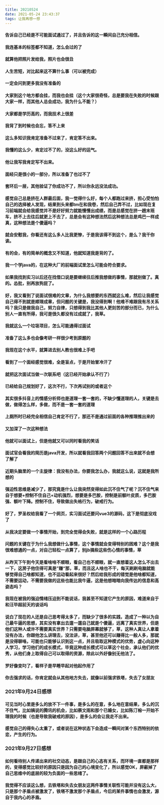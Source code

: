 ```yaml
---
title: 20210524
date: 2021-05-24 23:43:37
tags: 让我再想一想
---
```

#### 告诉自己已经是不可能面试通过了，并且告诉的这一瞬间自己充分相信。
#### 我连基本的标签都不知道，怎么会过的了
#### 就算他把照片发给我，照片也会很丑
#### 人生苦短，对比起来这不算什么事（可以被完成）
#### 一定会问到更多我没有准备的
#### 大家到这个地方都会挂，而我也会挂（这个大家很奇怪，总是要我在失败的时候跟大家一样，而其他人总会成功，我为什么不能？）
#### 大家都是学历高的，而我技术上很差
#### 我背了到时候也会忘，答不上来
#### 这么多知识我肯定准备不过来了，肯定答不出来。
#### 我懂的这么少，肯定过不了的，没这么好的运气。
#### 他让我写我肯定写不出来。
#### 面经只是很小的一部分，所以准备了也过不了
#### 套环后一层，其他验证了你成功不了，所以你永远没法成功。
#### 感觉自己总是挤在人群最后面，我一觉得什么好，每个人都跑过来挤，担心受怕怕自己的选择被人发现，结果到头来都tm在和我卷，然后自己弄不过，比如现在复习前端就会给我感觉并不是好好努力就能慢慢出成绩，而是总感觉在挤一趟末班车，挤不上去往后就更上不去了，总是会有这种想法然后这种想法总是鸡巴一样成真，这种想法是个傻逼吗？
#### 就会安慰我，你看还有这么多人比我更惨，于是我该得不到这个，是么？我干你诶。
#### 有的会，有的简单的概念又不知道，他就知道我是背的了。
#### 我一个学java的，在这种大厂的前端面试里怎么可能会符合要求。
#### 如果我找到实习以后还在找借口说是要继续往后推我想做的事情，那就别做了。真的。怂批，别再放狗屁了。
#### 好，我又看到了说面试很难的文章，为什么我想要的东西就这么难，然后让我感觉自己得不到就是顺理成章，但问题的关键是，我没得到啊！他难不难跟我有吊关系吗？我只是做我自己，努力自律，只想得到我比其他人更刻苦的部分而已，为什么别人一直有所得，我可是很久都没有过成就了，我草。
#### 我就这么一个垃圾项目，怎么可能通得过面试
#### 准备了这么多也会像考研一样很少考到原题的
#### 我现在这个水平，就算进去别人教也很难上手吧
#### 看到了一个面经感觉很难，全是盲点，于是开始冒冷汗了
#### 就把这次面试当做一次联系吧（这已经开始承认不行了）
#### 已经给自己规划好了，这次不行，下次再试别的或者这个
#### 其实很多抖音上的情感分析师也是道理一套一套的，不缺少懂道理的人，关键是去做，做得怎么样，多做，而不是一套一套的道理
#### 上厕所时已经完全相信自己肯定不行了，那还不是通过前面的各种推理推出来的
#### 又加深了一次这种想法
#### 他就可以面试上，但是他就又可以同时看我的笑话
#### 面试官会看我的简历是java开发，所以就看我回答两个问题回答不出来就不会想了解了
#### 近期头脑里的一个主旋律：我没有办法，你要我怎么办，我就这么说，这就是我所想的
#### 强迫性思维是减少了，那究竟是什么让我突然变得如此沉不住气了呢？沉不住气来自于想要+控制不住自己+动机强烈，想要是多巴胺，控制是前额叶皮质，多巴胺强、额叶下降。控制不住，导致做出失格行为，破戒行为。
#### 好了，罗圣权给我看了一个网页，实习面试还要问vue3的源码，这下是彻底没戏了
#### 从我决定要做一个事情开始，到完全觉得会失败，就是这样的一个心路历程
#### 问题的关键在于为什么我想做什么事情，这个事情就会变得特别的困难？这个是我很难想通的一点，对自己轻松一点算了，别jb搞些这些伤心情的事情，草
#### 从昨天下午到今天是看啥啥不顺眼，看自己也不顺眼，就一直想着这人怎么不出去一下，这房子他住得可真是”赚“那，草，而且这人啥也不干，每天刷刷电脑就能够觉得自己啥都知道，也不运动看起来很好？然后给我形成的错觉是他啥都知道，不需要运动，不需要我做的这些也能比我牛逼，这是他想暗暗向我传达的信息和高姿态吗？
#### 我现在被我的强迫情绪压迫到不能说话，我甚至不知道它产生的原因，难道来自于和汪毕超前天的谈话吗
#### 说白了现在的人还是自己思考得太多了，而缺少了很多的实践，造成了一种以为自己最牛逼的思想，其实没有拿出去遛一遛自己就是个傻逼，远离了真实世界，但是他们这种人或许不需要真实世界？只需要电脑屏幕就够了，草，这种人真让人拿着没有办法，你跟他怎么讲理去，没法讲，草，甚至他还可以赚得比一般人多，那就是没得聊咯，可能也只能够认识到这一点，并且吸取这种模式的优势，虚心向这种人学习，学习他们的成长模式，毕竟这种成长模式可以草这个社会，承认他们的优秀，从他们身上取得自己可以取得的资源，除此以外好像别无他法了。
#### 罗好像变叼了，看样子是早睡早起对他起作用了
#### 你去强求的话，你肯定就会从其他地方失去，就像以前强求铁塔，失去了女朋友
### 2021年9月24日感想
#### 可见当时心里是多么的放不下一件事，是多么的在意，多么地在意结果，多么的沉不住气，比如姨说的腾讯的机会，比如蔡文雨和那个已婚女，比如陈汀榕一开始不理我的时候（也是导致我破戒的原因），是多么的会让我走不出来。
#### 感觉自己的得失心太重了，或者说在这种状态下会造成一瞬间对某个东西特别的依恋，产生的行为。
### 2021年9月27日感想
#### 如何看待别人传递出来的社交动态，是跟自己的心态有关系，而环境一直都是那样的，变得感觉比较好的原因只是因为自己的心境变化了，所以感觉OK，屏蔽掉了自己思维中的底层的较为负面的一些思绪了。
#### 我觉得不应该这么想，去铁塔和失去女朋友这两件事情关联性可能并没有这么大，只是那个矛盾点被激发了，铁塔不激发那个矛盾点，今后的某件事情也会激发，源自于我内心的矛盾。
